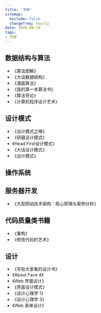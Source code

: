 ```yaml
---
title: '书单'
sitemap:
  exclude: false
  changefreq: hourly
date: 2020-08-19
tags:
- 书单
---
```


## 数据结构与算法

* 《算法图解》
* 《大话数据结构》
* 《漫画算法》
* 《我的第一本算法书》
* 《算法导论》
* 《计算机程序设计艺术》

## 设计模式

* 《设计模式之禅》
* 《研磨设计模式》
* 《Head First设计模式》
* 《大话设计模式》
* 《设计模式》

## 操作系统

## 服务器开发

* 《大型网站技术架构：核心原理与案例分析》

## 代码质量类书籍

* 《重构》
* 《修改代码的艺术》

## 设计

* 《写给大家看的设计书》
* 《About Face 4》
* 《Web 界面设计》
* 《界面设计模式》
* 《设计心理学 1》
* 《设计心理学 3》
* 《Web 表单设计》